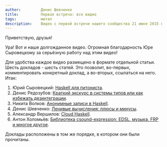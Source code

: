 ```yaml
---
author:         Денис Шевченко
title:          Первая встреча: все видео
tags:           митап
description:    Видео с первой встречи нашего сообщества 21 июня 2015 года.
---
```


Приветствую, друзья!

Ура! Вот и наше долгожданное видео. Огромная благодарность Юре Сыровецкому за серьёзную работу над этим видео!

Для удобства каждое видео размещено в формате отдельной статьи. Шесть докладов - шесть статей. Это позволит, во-первых, комментировать конкретный доклад, а во-вторых, ссылаться на него. Итак:

1. Юрий Сыровецкий: [Haskell для питониста](/posts/talks/2015/06/21/haskell-for-pythonista.html).
2. Денис Редозубов: [Краткий экскурс в системы типов или как избежать дезинтеграции](/posts/talks/2015/06/21/types-intro-or-how-to-avoid-desintegration.html).
3. Никита Волков: [Анонимные записи в Haskell](/posts/talks/2015/06/21/anonymous-records.html).
4. Денис Шевченко: [Ленивые вычисления: плюсы и минусы](/posts/talks/2015/06/21/lazy-evaluation.html).
5. Александр Вершилов: [Cloud Haskell](/posts/talks/2015/06/21/cloud-haskell.html).
6. Антон Холомьёв: [Библиотека csound-expression: EDSL, музыка, FRP и многое другое](/posts/talks/2015/06/21/csound-expression-library-edsl-music-frp.html).

Доклады расположены в том же порядке, в котором они были прочитаны.

